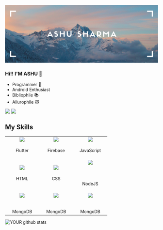 <img src="https://github.com/AshuSharma7/ashusharma7/blob/master/cover.png">

### Hi!! I'M ASHU 👋
- Programmer 🌃
- Android Enthusiast 
- Bibliophile 📚
- Ailurophile 🐱

[<img src="https://img.shields.io/badge/twitter-%231DA1F2.svg?&style=for-the-badge&logo=twitter&logoColor=white" />](https://twitter.com/ashu7sharma) [<img src="https://img.shields.io/badge/linkedin-%230077B5.svg?&style=for-the-badge&logo=linkedin&logoColor=white" />](https://www.linkedin.com/in/ashusharma7/)

## My Skills
<table>
  <tbody>
    <tr>
      <td width=25% align="center">
        <img width=100 src="https://img.icons8.com/color/144/000000/flutter.png"/>
        <br><br><span>Flutter
          </td>
        <td width=25% align="center">
        <img width=100 src="https://img.icons8.com/color/144/000000/firebase.png"/>
        <br><br><span>Firebase
          </td>
        <td width=25% align="center">
        <img width=100 src="https://img.icons8.com/color/144/000000/javascript--v1.png"/>
        <br><br><span>JavaScript
          </td>
    </tr>
    <tr>
      <td width=25% align="center">
        <br><img width=100 src="https://img.icons8.com/color/144/000000/html-5.png"/>
        <br><br><span>HTML<br>
          </td>
      <td width=25% align="center">
        <br><img width=100 src="https://img.icons8.com/color/144/000000/css3.png"/>
        <br><br><span>CSS<br>
          </td>
        <td width=25% align="center">
        <br><img width=100 src="https://img.icons8.com/color/96/000000/nodejs.png"/><br><br>
        <br><br><span>NodeJS
          </td>
    </tr>
    <tr>
      <td width=25% align="center">
        <br><img width=100 src="https://img.icons8.com/color/96/000000/mongodb.png"/><br>
        <br><br><span>MongoDB<br>
          </td>
         <td width=25% align="center">
        <br><img width=100 src="https://img.icons8.com/color/96/000000/figma--v2.png"/><br>
        <br><br><span>MongoDB<br>
          </td>
            <td width=25% align="center">
        <br><img width=100 src="https://img.icons8.com/dusk/128/000000/react.png"/><br>
        <br><br><span>MongoDB<br>
          </td>
    </tr>
  </tbody>
  </table>


![YOUR github stats](https://github-readme-stats.vercel.app/api?username=ashusharma7&show_icons=true)


<!--
**AshuSharma7/ashusharma7** is a ✨ _special_ ✨ repository because its `README.md` (this file) appears on your GitHub profile.

Here are some ideas to get you started:

- 🔭 I’m currently working on ...
- 🌱 I’m currently learning ...
- 👯 I’m looking to collaborate on ...
- 🤔 I’m looking for help with ...
- 💬 Ask me about ...
- 📫 How to reach me: ...
- 😄 Pronouns: ...
- ⚡ Fun fact: ...
-->
